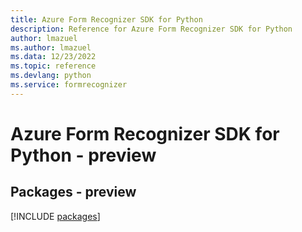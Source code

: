 ```yaml
---
title: Azure Form Recognizer SDK for Python
description: Reference for Azure Form Recognizer SDK for Python
author: lmazuel
ms.author: lmazuel
ms.data: 12/23/2022
ms.topic: reference
ms.devlang: python
ms.service: formrecognizer
---
```

# Azure Form Recognizer SDK for Python - preview
## Packages - preview
[!INCLUDE [packages](form-recognizer-index.md)]